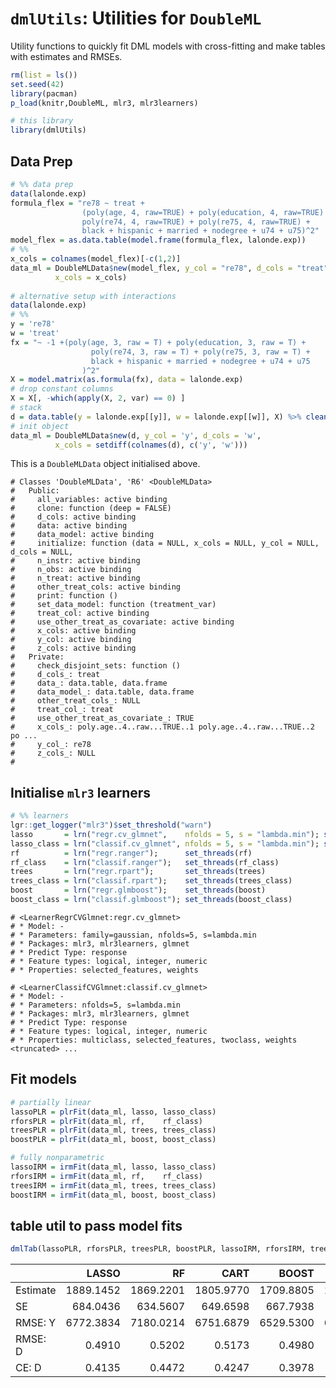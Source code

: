 # `dmlUtils`: Utilities for `DoubleML`

Utility functions to quickly fit DML models with cross-fitting and
make tables with estimates and RMSEs.

```r
rm(list = ls())
set.seed(42)
library(pacman)
p_load(knitr,DoubleML, mlr3, mlr3learners)

# this library
library(dmlUtils)
```

## Data Prep

```r
# %% data prep
data(lalonde.exp)
formula_flex = "re78 ~ treat +
                (poly(age, 4, raw=TRUE) + poly(education, 4, raw=TRUE) +
                poly(re74, 4, raw=TRUE) + poly(re75, 4, raw=TRUE) +
                black + hispanic + married + nodegree + u74 + u75)^2"
model_flex = as.data.table(model.frame(formula_flex, lalonde.exp))
# %%
x_cols = colnames(model_flex)[-c(1,2)]
data_ml = DoubleMLData$new(model_flex, y_col = "re78", d_cols = "treat",
          x_cols = x_cols)
          
# alternative setup with interactions
data(lalonde.exp)
# %%
y = 're78'
w = 'treat'
fx = "~ -1 +(poly(age, 3, raw = T) + poly(education, 3, raw = T) +
                  poly(re74, 3, raw = T) + poly(re75, 3, raw = T) +
                  black + hispanic + married + nodegree + u74 + u75
                )^2"
X = model.matrix(as.formula(fx), data = lalonde.exp)
# drop constant columns
X = X[, -which(apply(X, 2, var) == 0) ]
# stack
d = data.table(y = lalonde.exp[[y]], w = lalonde.exp[[w]], X) %>% clean_names()
# init object
data_ml = DoubleMLData$new(d, y_col = 'y', d_cols = 'w',
          x_cols = setdiff(colnames(d), c('y', 'w')))
```
This is a `DoubleMLData` object initialised above.
```
# Classes 'DoubleMLData', 'R6' <DoubleMLData>
#   Public:
#     all_variables: active binding
#     clone: function (deep = FALSE)
#     d_cols: active binding
#     data: active binding
#     data_model: active binding
#     initialize: function (data = NULL, x_cols = NULL, y_col = NULL, d_cols = NULL,
#     n_instr: active binding
#     n_obs: active binding
#     n_treat: active binding
#     other_treat_cols: active binding
#     print: function ()
#     set_data_model: function (treatment_var)
#     treat_col: active binding
#     use_other_treat_as_covariate: active binding
#     x_cols: active binding
#     y_col: active binding
#     z_cols: active binding
#   Private:
#     check_disjoint_sets: function ()
#     d_cols_: treat
#     data_: data.table, data.frame
#     data_model_: data.table, data.frame
#     other_treat_cols_: NULL
#     treat_col_: treat
#     use_other_treat_as_covariate_: TRUE
#     x_cols_: poly.age..4..raw...TRUE..1 poly.age..4..raw...TRUE..2 po ...
#     y_col_: re78
#     z_cols_: NULL
#
```

## Initialise `mlr3` learners 

```r
# %% learners
lgr::get_logger("mlr3")$set_threshold("warn")
lasso       = lrn("regr.cv_glmnet",    nfolds = 5, s = "lambda.min"); set_threads(lasso)
lasso_class = lrn("classif.cv_glmnet", nfolds = 5, s = "lambda.min"); set_threads(lasso_class)
rf          = lrn("regr.ranger");      set_threads(rf)
rf_class    = lrn("classif.ranger");   set_threads(rf_class)
trees       = lrn("regr.rpart");       set_threads(trees)
trees_class = lrn("classif.rpart");    set_threads(trees_class)
boost       = lrn("regr.glmboost");    set_threads(boost)
boost_class = lrn("classif.glmboost"); set_threads(boost_class)
```

```
# <LearnerRegrCVGlmnet:regr.cv_glmnet>
# * Model: -
# * Parameters: family=gaussian, nfolds=5, s=lambda.min
# * Packages: mlr3, mlr3learners, glmnet
# * Predict Type: response
# * Feature types: logical, integer, numeric
# * Properties: selected_features, weights

# <LearnerClassifCVGlmnet:classif.cv_glmnet>
# * Model: -
# * Parameters: nfolds=5, s=lambda.min
# * Packages: mlr3, mlr3learners, glmnet
# * Predict Type: response
# * Feature types: logical, integer, numeric
# * Properties: multiclass, selected_features, twoclass, weights
<truncated> ...
```

## Fit models

```r
# partially linear
lassoPLR = plrFit(data_ml, lasso, lasso_class)
rforsPLR = plrFit(data_ml, rf,    rf_class)
treesPLR = plrFit(data_ml, trees, trees_class)
boostPLR = plrFit(data_ml, boost, boost_class)

# fully nonparametric
lassoIRM = irmFit(data_ml, lasso, lasso_class)
rforsIRM = irmFit(data_ml, rf,    rf_class)
treesIRM = irmFit(data_ml, trees, trees_class)
boostIRM = irmFit(data_ml, boost, boost_class)
```

## table util to pass model fits

```r
dmlTab(lassoPLR, rforsPLR, treesPLR, boostPLR, lassoIRM, rforsIRM, treesIRM, boostIRM)
```

||          LASSO    | RF       | CART     |BOOST     | LASSO    | RF       | CART     |BOOST     |
|:--------|---------:|---------:|---------:|---------:|---------:|---------:|---------:|---------:|
|Estimate | 1889.1452| 1869.2201| 1805.9770| 1709.8805| 1587.8331| 1315.4074| 2140.5224| 1790.9077|
|SE       |  684.0436|  634.5607|  649.6598|  667.7938|  668.2180|  806.9806| 2220.9821|  713.1665|
|RMSE: Y  | 6772.3834| 7180.0214| 6751.6879| 6529.5300| 6573.6237| 6902.0071| 6922.6472| 6777.6399|
|RMSE: D  |    0.4910|    0.5202|    0.5173|    0.4980|    0.4947|    0.5144|    0.5012|    0.4943|
|CE: D    |    0.4135|    0.4472|    0.4247|    0.3978|    0.4292|    0.4562|    0.4022|    0.4270|
